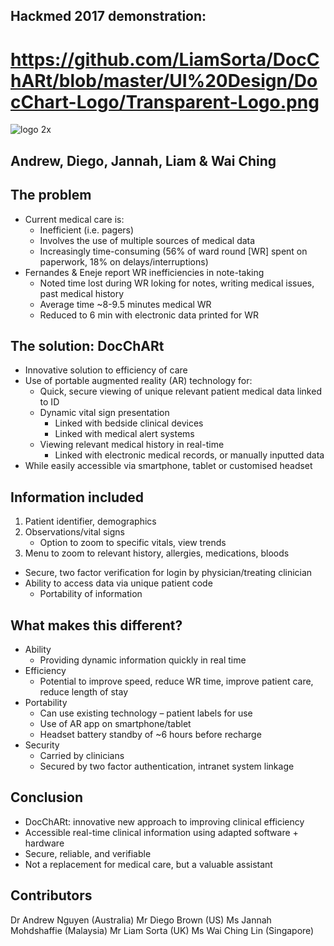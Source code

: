 ## Hackmed 2017 demonstration: 
# https://github.com/LiamSorta/DocChARt/blob/master/UI%20Design/DocChart-Logo/Transparent-Logo.png
![logo 2x](https://cloud.githubusercontent.com/assets/19171147/25559071/e99b4706-2d2b-11e7-853b-a516d8995f26.png)

## Andrew, Diego, Jannah, Liam & Wai Ching


## The problem
* Current medical care is:
  * Inefficient (i.e. pagers)
  * Involves the use of multiple sources of medical data
  * Increasingly time-consuming (56% of ward round [WR] spent on paperwork, 18% on delays/interruptions)
* Fernandes & Eneje report WR inefficiencies in note-taking
  * Noted time lost during WR loking for notes, writing medical issues, past medical history
  * Average time ~8-9.5 minutes medical WR
  * Reduced to 6 min with electronic data printed for WR
  
## The solution: DocChARt
* Innovative solution to efficiency of care
* Use of portable augmented reality (AR) technology for:
  * Quick, secure viewing of unique relevant patient medical data linked to ID
  * Dynamic vital sign presentation
    * Linked with bedside clinical devices
    * Linked with medical alert systems
  * Viewing relevant medical history in real-time 
    * Linked with electronic medical records, or manually inputted data
* While easily accessible via smartphone, tablet or customised headset

## Information included
1) Patient identifier, demographics
2) Observations/vital signs
   * Option to zoom to specific vitals, view trends
3) Menu to zoom to relevant history, allergies, medications, bloods

* Secure, two factor verification for login by physician/treating clinician
* Ability to access data via unique patient code
   * Portability of information
   
 ## What makes this different?
* Ability
   * Providing dynamic information quickly in real time
* Efficiency 
   * Potential to improve speed, reduce WR time, improve patient care, reduce length of stay
* Portability
   * Can use existing technology – patient labels for use
   * Use of AR app on smartphone/tablet
   * Headset battery standby of ~6 hours before recharge
* Security
   * Carried by clinicians
   * Secured by two factor authentication, intranet system linkage 

## Conclusion
* DocChARt: innovative new approach to improving clinical efficiency
* Accessible real-time clinical information using adapted software + hardware
* Secure, reliable, and verifiable
* Not a replacement for medical care, but a valuable assistant


## Contributors
Dr Andrew Nguyen (Australia)
Mr Diego Brown (US)
Ms Jannah Mohdshaffie (Malaysia)
Mr Liam Sorta (UK)
Ms Wai Ching Lin (Singapore)
